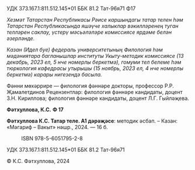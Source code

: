 УДК 373.167.1:811.512.145\*01
ББК 81.2 Тат-96я71
Φ17

*Хезмәт Татарстан Республикасы Рәисе каршындагы татар телен һәм Татарстан Республикасында яшәүче халыклар вәкилләренең туган телләрен саклау, үстерү мәсьәләләре комиссиясе ярдәме белән әзерләнде.*

*Казан (Идел буе) федераль университетының Филология һәм мәдәниятара багланышлар институты Укыту-методик комиссиясе (13 декабрь, 2023 ел, 5 нче номерлы беркетмә), гомуми тел белеме һәм тюркология кафедрасы утырышы (15 ноябрь, 2023 ел, 4 нче номерлы беркетмә) карары нигезендә басыла.*

Фәнни мөхәррире — филология фәннәре докторы, профессор Р.Р. Җамалетдинов 
Рецензентлар: филология фәннәре кандидаты, доцент З.Н. Кириллова; филология фәннәре кандидаты, доцент Л.Г. Гыйләҗева.

**Фәтхуллова, К.С.**
**Φ 17**

**Фәтхуллова К.С. Татар теле. А1 дәрәҗәсе**: методик әсбап. – Казан: «Мәгариф – Вакыт» нәшр., 2024. — 16 б.

<figure data-bbox="[100, 930, 150, 980]" data-page="1"><figcaption>ISBN 978-5-6051795-2-8</figcaption></figure>

УДК 373.167.1:811.512.145\*01
ББК 81.2 Тат-96я71

© К.С. Фәтхуллова, 2024
